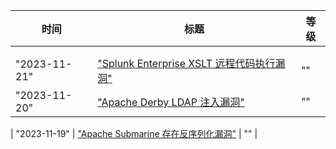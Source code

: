 | 时间  | 标题  | 等级 |
| --- | --- | ------------------------------ |
|     |     |                                |
|     |     |                                |
| "2023-11-21" | ["Splunk Enterprise XSLT 远程代码执行漏洞"]("https://www.oscs1024.com/hd/MPS-1j9c-4oyt") | ""  |
| "2023-11-20" | ["Apache Derby LDAP 注入漏洞"]("https://www.oscs1024.com/hd/MPS-2022-65764") | ""  |

| "2023-11-19" | ["Apache Submarine 存在反序列化漏洞"]("https://www.oscs1024.com/hd/MPS-qp4a-wcgl") | ""  |

